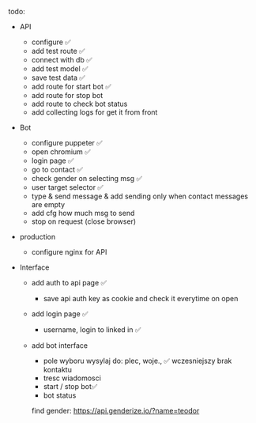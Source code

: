 todo:
* API
  - configure ✅
  - add test route ✅
  - connect with db ✅
  - add test model ✅
  - save test data ✅
  - add route for start bot ✅
  - add route for stop bot
  - add route to check bot status
  - add collecting logs for get it from front



* Bot
  - configure puppeter ✅
  - open chromium ✅
  - login page ✅
  - go to contact ✅
  - check gender on selecting msg ✅
  - user target selector ✅
  - type & send message & add sending only when contact messages are empty
  - add cfg how much msg to send
  - stop on request (close browser)

* production
  - configure nginx for API

* Interface
  * add auth to api page ✅
    - save api auth key as cookie and check it everytime on open 
  * add login page ✅
    - username, login to linked in ✅
  * add bot interface
    - pole wyboru wysylaj do: plec, woje., ✅ wczesniejszy brak kontaktu 
    - tresc wiadomosci
    - start / stop bot✅
    - bot status


    find gender: https://api.genderize.io/?name=teodor